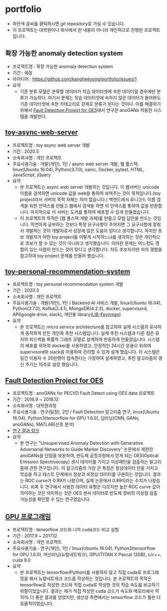 # portfolio

- 파란색 글씨를 클릭하시면 git repository로 가실 수 있습니다.
- 이 프로젝트는 대학원이나 회사에서 한 내용이 아니라 개인적으로 진행한 프로젝트입니다.

## 확장 가능한 anomaly detection system
- 프로젝트명 : 확장 가능한 anomaly detection system
- 기간 : 예정
- 아이디어 : https://github.com/kangheeyong/portfolio/issues/1
- 요약
  - 기존 분류 모델은 분류할 데이터가 학습 데이터셋에 속한 데이터일 경우에만 분류가 가능하다. 여기서 문제는 학습 데이터셋에 속하지 않은 데이터가 들어와도 기존 데이터셋에 속한 카테고리로 강제로 분류가 된다는 것이다. 이를 해결하기 위해서 [Fault Detection Project for OES](https://github.com/kangheeyong/2018-1-Deep-Learing-pc1/tree/master/2018-2/experiment_anoGANs_2)에서 연구한 anoGANs 적용한 시스템을 개발한다.


## [toy-async-web-server](https://github.com/kangheeyong/PROJECT-async-web-server)
- 프로젝트명 : toy async web server 개발
- 기간 : 2020.5
- 소속회사명 : 개인 프로젝트
- 주요사용기술 : 개발(개인), 1인 / async web server 개발, 웹 풀스택, linux(Ubuntu 16.04), Python(3.7.0), sanic, Docker, pytest, HTML, JavaScript, jQuery
- 요약
  - 본 프로젝트는 async web server 개발하는 것입니다. 이 웹서버는 unicode 이름을 검색하면 unicode 값을 web을 통하여 보여주는 것이 목적입니다.(toy project라서 서버의 목적 자체는 의미 없습니다.) 백엔드에서 유니코드 이름 검색을 위한 인덱스를 만들고 웹에서 검색을 하면 이 인덱스를 통하여 값을 반환합니다. 마지막으로 이 서버는 도커를 통하여 배포할 수 있게 만들었습니다.
  - 이 프로젝트의 목적은 [웹 풀스택 개발 과제]를 만들고 모범 답안을 만드는 것입니다. 막연하게 공부하는 것보다 특정 요구사항이 주어지면 그 요구사항에 맞춰서 개발하는 것이 개발자로서 성장에 많은 도움이 된다고 생각합니다. 하지만 초보 개발자가 어떤 toy project를 어떻게 시작하느냐를 생각하는 것은 개인적으로 초보가 할 수 있는 것이 아니라고 생각했습니다. 이러한 문제는 어느정도 경험이 있는 사람이 만드는 것이 맞다고 생각합니다. 저도 초보자지만 저의 경험을 참고하여 toy project 문제를 만들어 봤습니다.
  
    

## [toy-personal-recommendation-system](https://github.com/kangheeyong/PROJECT-personal-recommendation-system-demo)
- 프로젝트명 : toy personal recommendation system 개발
- 기간 : 2020.3
- 소속회사명 : 개인 프로젝트
- 주요사용기술 : 개발(개인), 1인 / Backend AI 서비스 개발, linux(Ubuntu 16.04), Python(3.7.0), Kafka(2.4.1), MongoDB(4.2.3), docker, supervisord, API(google drive, slack), 개인용 library([LIB-Feynman](https://github.com/kangheeyong/LIB-Feynman))
- 요약
  - 본 프로젝트는 micro service architecture를 참고하여 실제 시스템과 유사하게 동작하게 만든 개인화 추천 시스템입니다. 실제 추천 시스템과 다른 점은 유저의 피드백을 확률적 그래프 모델로 설계하여 반응하게 만들었습니다. 시스템의 배포를 위하여 docker를 사용하였고, 안정적인 24시간 운용으 위하여 supervisord와 slack을 이용하여 관리할 수 있게 설계 했습니다. 이 시스템은 일간 이용자 수 20만명이 접속한다는 가정하여 설계하였고, 추천 알고리즘의 갱신 주기는 15초로 설정 했습니다. 


## [Fault Detection Project for OES](https://github.com/kangheeyong/2018-1-Deep-Learing-pc1/tree/master/2018-2/experiment_anoGANs_2)
- 프로젝트명 : anoGANs for PECVD Fault Detect using OES data 프로젝트
- 기간 : 2018.9 ~ 2018.12
- 소속회사명 : 대학원과정
- 주요사용기술 : 연구(팀장), 2인 / Fault Detection 알고리즘 연구, linux(Ubuntu 16.04), Python3(tensorflow for GPU 1.6.0), 딥러닝(CNN, GANs, anoGANs), MATLAB(신호 분석) 
- [연구 결과 링크](https://github.com/kangheeyong/2018-1-Deep-Learing-pc1/blob/master/2018-2/experiment_anoGANs_2/report.md)
- 요약
  - 본 연구는 "Unsupervised Anomaly Detection with Generative Adversarial Networks to Guide Marker Discovery" 논문에서 제한한 anoGANs을 단점을 보완하여, 반도체 공정과정에서 얻게 되는 OES(Optical Emission Spectroscopy) 센서 데이터를 가지고 이상패턴을 검출하는 알고리즘에 관한 연구입니다. 이 알고리즘의 가장 큰 특징은 정상데이터 만을 가지고 학습을 하고 테스트 단계에서 정상과 비정상 데이터를 구분하는 것입니다. 결과는 ROC curve가 0.99가 나왔으며, 실제 논문에서 0.89이라는 수치가 나왔습니다. 비록 두 연구에서 사용한 데이터 유형은 다르지만 높은 ROC curve 값이 의미하는 것은 의미하는 것은 OES 센서 데이터로 반도체 장비의 이상점 검출 가능성을 확인할 수 있는 연구였습니다.

## [GPU 프로그래밍](https://github.com/kangheeyong/2017-2-Deep-Learing-from-khy/tree/master/my_project_2017_1)
- 프로젝트명 : tensorflow 코드와 나의 cuda코드 비교 실험
- 기간 : 2017.9 ~ 2017.12
- 소속회사명 : 개인 프로젝트
- 주요사용기술 : 연구(개인), 1인 / linux(Ubuntu 16.04), Python3(tensorflow for GPU 1.6.0), 머신러닝(뉴럴네트워크), GPU(TITAN X Pascal 12GB), c/c++, cuda 9.0
- 요약
  - 본 프로젝트는 tensorflow(Python)를 사용하지 않고 직접 cuda로 프로그래밍을 해서 뉴럴네트워크 코드를 작성하는 것입니다. 본 프로젝트의 목적은 tensorflow로 작성한 코드와 직접 cuda로 작성한 것의 학습 속도를 비교하기 위함이었습니다. 결과는 제가 직접 작성한 cuda 코드가 속도와 메모리에서 약 10% 더 좋은 결과를 얻었지만, 생산성 측면에서는 tensorflow 코드가 훨씬 더 효율적이었습니다.


